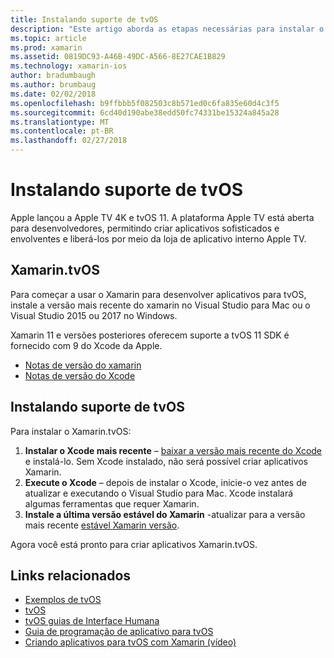 ```yaml
---
title: Instalando suporte de tvOS
description: "Este artigo aborda as etapas necessárias para instalar o suporte de tvOS."
ms.topic: article
ms.prod: xamarin
ms.assetid: 0819DC93-A46B-49DC-A566-8E27CAE1B829
ms.technology: xamarin-ios
author: bradumbaugh
ms.author: brumbaug
ms.date: 02/02/2018
ms.openlocfilehash: b9ffbbb5f082503c8b571ed0c6fa835e60d4c3f5
ms.sourcegitcommit: 6cd40d190abe38edd50fc74331be15324a845a28
ms.translationtype: MT
ms.contentlocale: pt-BR
ms.lasthandoff: 02/27/2018
---
```

# <a name="installing-tvos-support"></a>Instalando suporte de tvOS

Apple lançou a Apple TV 4K e tvOS 11. A plataforma Apple TV está aberta para desenvolvedores, permitindo criar aplicativos sofisticados e envolventes e liberá-los por meio da loja de aplicativo interno Apple TV.

## <a name="xamarintvos"></a>Xamarin.tvOS

Para começar a usar o Xamarin para desenvolver aplicativos para tvOS, instale a versão mais recente do xamarin no Visual Studio para Mac ou o Visual Studio 2015 ou 2017 no Windows.  

Xamarin 11 e versões posteriores oferecem suporte a tvOS 11 SDK é fornecido com 9 do Xcode da Apple. 

- [Notas de versão do xamarin](https://developer.xamarin.com/releases/ios/)
- [Notas de versão do Xcode](https://developer.apple.com/library/content/releasenotes/DeveloperTools/RN-Xcode/Chapters/Introduction.html#//apple_ref/doc/uid/TP40001051-CH1-SW876)

## <a name="installing-tvos-support"></a>Instalando suporte de tvOS

Para instalar o Xamarin.tvOS:

1. **Instalar o Xcode mais recente** – [baixar a versão mais recente do Xcode](https://developer.apple.com/xcode/download/) e instalá-lo. Sem Xcode instalado, não será possível criar aplicativos Xamarin. 
2. **Execute o Xcode** – depois de instalar o Xcode, inicie-o vez antes de atualizar e executando o Visual Studio para Mac. Xcode instalará algumas ferramentas que requer Xamarin.
3. **Instale a última versão estável do Xamarin** -atualizar para a versão mais recente [estável Xamarin versão](https://developer.xamarin.com/recipes/cross-platform/ide/change_updates_channel/).

Agora você está pronto para criar aplicativos Xamarin.tvOS. 



## <a name="related-links"></a>Links relacionados

- [Exemplos de tvOS](https://developer.xamarin.com/samples/tvos/all/)
- [tvOS](https://developer.apple.com/tvos/)
- [tvOS guias de Interface Humana](https://developer.apple.com/tvos/human-interface-guidelines/)
- [Guia de programação de aplicativo para tvOS](https://developer.apple.com/library/prerelease/tvos/documentation/General/Conceptual/AppleTV_PG/)
- [Criando aplicativos para tvOS com Xamarin (vídeo)](https://university.xamarin.com/lightninglectures/tvos-with-xamarin)
